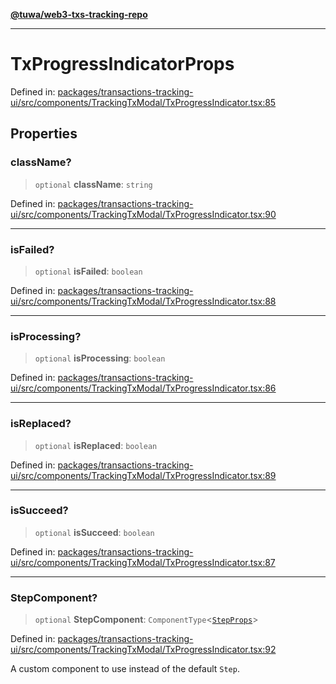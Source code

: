 [**@tuwa/web3-txs-tracking-repo**](../../../README.md)

***

# TxProgressIndicatorProps

Defined in: [packages/transactions-tracking-ui/src/components/TrackingTxModal/TxProgressIndicator.tsx:85](https://github.com/TuwaIO/web3-transactions-tracking/blob/c4501805f0653586df89a8ca8b457a9b9dbc45fd/packages/transactions-tracking-ui/src/components/TrackingTxModal/TxProgressIndicator.tsx#L85)

## Properties

### className?

> `optional` **className**: `string`

Defined in: [packages/transactions-tracking-ui/src/components/TrackingTxModal/TxProgressIndicator.tsx:90](https://github.com/TuwaIO/web3-transactions-tracking/blob/c4501805f0653586df89a8ca8b457a9b9dbc45fd/packages/transactions-tracking-ui/src/components/TrackingTxModal/TxProgressIndicator.tsx#L90)

***

### isFailed?

> `optional` **isFailed**: `boolean`

Defined in: [packages/transactions-tracking-ui/src/components/TrackingTxModal/TxProgressIndicator.tsx:88](https://github.com/TuwaIO/web3-transactions-tracking/blob/c4501805f0653586df89a8ca8b457a9b9dbc45fd/packages/transactions-tracking-ui/src/components/TrackingTxModal/TxProgressIndicator.tsx#L88)

***

### isProcessing?

> `optional` **isProcessing**: `boolean`

Defined in: [packages/transactions-tracking-ui/src/components/TrackingTxModal/TxProgressIndicator.tsx:86](https://github.com/TuwaIO/web3-transactions-tracking/blob/c4501805f0653586df89a8ca8b457a9b9dbc45fd/packages/transactions-tracking-ui/src/components/TrackingTxModal/TxProgressIndicator.tsx#L86)

***

### isReplaced?

> `optional` **isReplaced**: `boolean`

Defined in: [packages/transactions-tracking-ui/src/components/TrackingTxModal/TxProgressIndicator.tsx:89](https://github.com/TuwaIO/web3-transactions-tracking/blob/c4501805f0653586df89a8ca8b457a9b9dbc45fd/packages/transactions-tracking-ui/src/components/TrackingTxModal/TxProgressIndicator.tsx#L89)

***

### isSucceed?

> `optional` **isSucceed**: `boolean`

Defined in: [packages/transactions-tracking-ui/src/components/TrackingTxModal/TxProgressIndicator.tsx:87](https://github.com/TuwaIO/web3-transactions-tracking/blob/c4501805f0653586df89a8ca8b457a9b9dbc45fd/packages/transactions-tracking-ui/src/components/TrackingTxModal/TxProgressIndicator.tsx#L87)

***

### StepComponent?

> `optional` **StepComponent**: `ComponentType`\<[`StepProps`](../type-aliases/StepProps.md)\>

Defined in: [packages/transactions-tracking-ui/src/components/TrackingTxModal/TxProgressIndicator.tsx:92](https://github.com/TuwaIO/web3-transactions-tracking/blob/c4501805f0653586df89a8ca8b457a9b9dbc45fd/packages/transactions-tracking-ui/src/components/TrackingTxModal/TxProgressIndicator.tsx#L92)

A custom component to use instead of the default `Step`.
